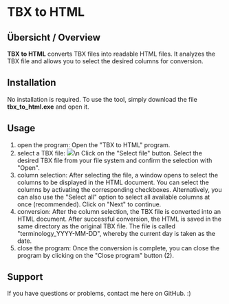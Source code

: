 # TBX to HTML

## Übersicht / Overview
**TBX to HTML** converts TBX files into readable HTML files. It analyzes the TBX file and allows you to select the desired columns for conversion.

## Installation
No installation is required. To use the tool, simply download the file **tbx_to_html.exe** and open it.

## Usage
1. open the program:
       Open the "TBX to HTML" program.
2. select a TBX file:
       <img src="MVP/img/Programm öffnet sich.PNG"></img>\n
       Click on the "Select file" button.
       Select the desired TBX file from your file system and confirm the selection with "Open".
4. column selection:
       After selecting the file, a window opens to select the columns to be displayed in the HTML document.
       You can select the columns by activating the corresponding checkboxes.
       Alternatively, you can also use the "Select all" option to select all available columns at once (recommended).
       Click on "Next" to continue.
5. conversion:
       After the column selection, the TBX file is converted into an HTML document.
       After successful conversion, the HTML is saved in the same directory as the original TBX file. The file is called "terminology_YYYY-MM-DD", whereby the current day is taken as the date.
6. close the program:
       Once the conversion is complete, you can close the program by clicking on the "Close program" button (2).

## Support
If you have questions or problems, contact me here on GitHub. :)


